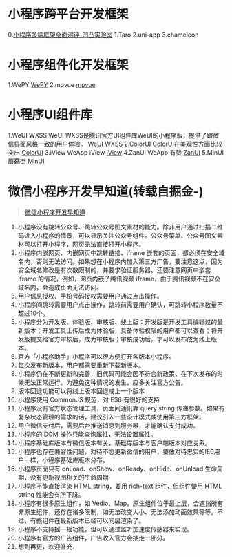 # 小程序跨平台开发框架

0.[小程序多端框架全面测评-凹凸实验室](https://mp.weixin.qq.com/s/veC_DgjZnQXmjyVJvONZSQ)
1.Taro
2.uni-app
3.chameleon 

# 小程序组件化开发框架
1.WePY [WePY](https://tencent.github.io/wepy/)
2.mpvue [mpvue](http://mpvue.com/)

# 小程序UI组件库
1.WeUI WXSS  WeUI WXSS是腾讯官方UI组件库WeUI的小程序版，提供了跟微信界面风格一致的用户体验。 [WeUI WXSS](https://github.com/Tencent/weui-wxss)
2.ColorUI ColorUI在美观性方面比较突出 [ColorUI](https://github.com/weilanwl/ColorUI)
3.iView WeApp iView [iView](https://github.com/TalkingData/iview-weapp)
4.ZanUI WeApp 有赞  [ZanUI](https://github.com/youzan/zanui-weapp)
5.MinUI 蘑菇街 [MinUI](https://github.com/meili/minui)


# 微信小程序开发早知道(转载自掘金-)
> [微信小程序开发早知道](https://segmentfault.com/a/1190000018727642)
1. 小程序没有跳转公众号、跳转公众号图文素材的能力。除非用户通过扫描二维码进入小程序的情景，可以显示关注公众号组件。公众号菜单、公众号图文素材可以打开小程序，网页无法直接打开小程序。
2. 小程序内嵌网页、内嵌网页中跳转链接、iframe 嵌套的页面，都必须在安全域名内，否则无法访问。如果想在小程序内加入第三方广告，要注意这点，因为安全域名修改是有次数限制的，并要求验证服务器。还要注意网页中嵌套 iframe 的情况，例如，网页内嵌了腾讯视频 iframe，由于腾讯视频不在安全域名内，会造成页面无法访问。
3. 用户信息授权、手机号码授权需要用户通过点击操作。
4. 小程序间跳转需要用户点击操作，跳转前需要用户确认，可跳转小程序数量不超过10个。
5. 小程序分为开发版、体验版、审核版、线上版：开发版是开发工具编辑过的最新版本；开发工具上传后成为体验版，具备体验权限的用户都可以查看；将开发版提交给官方审核后，成为审核版；审核成功后，才可以发布成为线上版本。
6. 官方「小程序助手」小程序可以很方便打开各版本小程序。
7. 每次发布新版本，用户都需要重新下载新版本。
8. 小程序仍在不断更新和完善，旧代码可能会因不符合新政策，在下次发布的时候无法正常运行。为避免这种情况的发生，应多关注官方公告。
9. 版本回退功能可以将线上版本回退成上一个版本
10. 小程序使用 CommonJS 规范，对 ES6 有很好的支持
11. 小程序没有官方状态管理工具，页面间通讯靠 query string 传递参数。如果有复杂状态管理的需求的话，建议引入一些设计模式或使用第三方框架。
12. 用户微信支付后，需要后台推送消息到服务器，才能确认支付成功。
13. 小程序的 DOM 操作只能查询属性，无法设置属性。
14. 小程序基础库版本与微信版本有关，基础库版本与客户端版本对应关系。
15. 小程序也存在兼容性问题，对待不愿更新微信的用户，要像对待忠实的IE6用户一样，小程序基础库版本分布。
16. 小程序页面只有 onLoad、onShow、onReady、onHide、onUnload 生命周期，没有更新视图相关的生命周期
17. 小程序不能直接渲染 HTML string，要用 rich-text 组件，但组件使用 HTML string 性能会有所下降。
18. 小程序有很多原生组件，如 Vedio、Map。原生组件位于最上层，会遮挡所有非原生组件，还存在诸多限制，如无法改变大小、无法添加动画效果等等。不过，有些组件在最新版本已经可以同层渲染了。
19. 小程序不支持摇一摇功能，但可以通过监听加速度传感器来实现。
20. 小程序有官方的广告组件，广告收入官方会抽走一部分。
21. 想到再更，欢迎补充.




